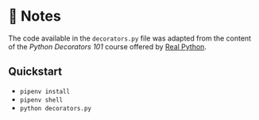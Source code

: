 # :notebook: Notes

The code available in the `decorators.py` file was adapted from the content of the _Python Decorators 101_ course offered by [Real Python](https://realpython.com/).

## Quickstart

- `pipenv install`
- `pipenv shell`
- `python decorators.py`
